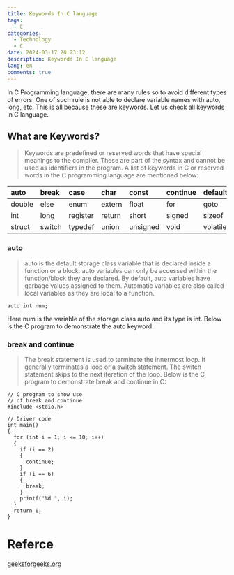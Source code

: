 ```yaml
---
title: Keywords In C language
tags:
  - C
categories:
  - Technology
  - C
date: 2024-03-17 20:23:12
description: Keywords In C language
lang: en
comments: true
---
```

In C Programming language, there are many rules so to avoid different types of errors. One of such rule is not able to declare variable names with auto, long, etc. This is all because these are keywords. Let us check all keywords in C language.

## What are Keywords?
> Keywords are predefined or reserved words that have special meanings to the compiler. These are part of the syntax and cannot be used as identifiers in the program. A list of keywords in C or reserved words in the C programming language are mentioned below:

|  auto |  break |  case |  char|  const|  continue|  default|  do| 
|:----------|:-------------|:-------------|:-------------|:-------------|:-------------|:-------------|:-------------|  
|double|else|enum|extern|float|for|goto|if |
|int|long|register|return|short|signed|sizeof|static | 
|struct|switch|typedef|union|unsigned|void|volatile|while |

### auto
> auto is the default storage class variable that is declared inside a function or a block. auto variables can only be accessed within the function/block they are declared. By default, auto variables have garbage values assigned to them. Automatic variables are also called local variables as they are local to a function. 
```
auto int num;
```
Here num is the variable of the storage class auto and its type is int. Below is the C program to demonstrate the auto keyword:

### break and continue
> The break statement is used to terminate the innermost loop. It generally terminates a loop or a switch statement. The switch statement skips to the next iteration of the loop. Below is the C program to demonstrate break and continue in C:
```
// C program to show use 
// of break and continue
#include <stdio.h>

// Driver code
int main()
{
  for (int i = 1; i <= 10; i++) 
  {
    if (i == 2) 
    {
      continue;
    }
    if (i == 6) 
    {
      break;
    }
    printf("%d ", i);
  }
  return 0;
}
```



# Referce
[geeksforgeeks.org](https://www.geeksforgeeks.org/keywords-in-c/?ref=xxl4.github)